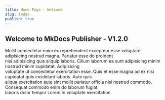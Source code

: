```yaml
---
title: Home Page - Welcome
slug: index
publish: true
---
```


## Welcome to MkDocs Publisher - V1.2.0

Mollit consectetur enim ex reprehenderit excepteur esse voluptate adipisicing nostrud magna. Pariatur esse do proident  
nisi adipisicing quis aliquip laboris. Cillum laborum ea sunt adipisicing minim nostrud minim cupidatat. Adipisicing  
voluptate ut consectetur exercitation esse. Quis et esse magna ad ex nisi cupidatat quis incididunt laboris. Aute quis  
aliqua exercitation aute sint mollit pariatur officia nisi nostrud commodo. Consequat commodo enim do laborum fugiat  
laboris dolor tempor Lorem in voluptate exercitation.
